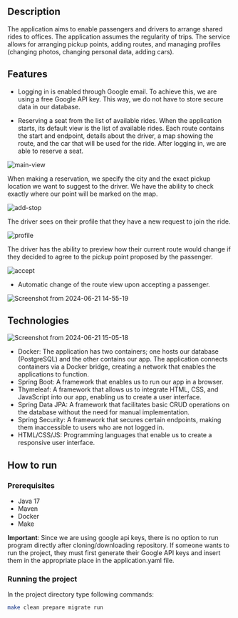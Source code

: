 ## Description 

The application aims to enable passengers and drivers to arrange shared rides to offices.
The application assumes the regularity of trips. The service allows for arranging pickup points, adding routes, and managing profiles (changing photos, changing personal data, adding cars).

## Features

- Logging in is enabled through Google email. To achieve this, we are using a free Google API key. This way, we do not have to store secure data in our database.

- Reserving a seat from the list of available rides. When the application starts, its default view is the list of available rides.
Each route contains the start and endpoint, details about the driver, a map showing the route, and the car that will be used for the ride. After logging in, we are able to reserve a seat.

![main-view](https://github.com/ProjektZespolowyPWR/ride-mate-finder/assets/140521815/5a2a66b6-019d-4db2-982d-56c46423820f)

When making a reservation, we specify the city and the exact pickup location we want to suggest to the driver. We have the ability to check exactly where our point will be marked on the map.

![add-stop](https://github.com/ProjektZespolowyPWR/ride-mate-finder/assets/140521815/a87c468f-7cba-420b-ba3c-621dd34ee0cf)

The driver sees on their profile that they have a new request to join the ride.

![profile](https://github.com/ProjektZespolowyPWR/ride-mate-finder/assets/140521815/71e510b8-4d86-4f0b-b101-aa4c683953aa)

The driver has the ability to preview how their current route would change if they decided to agree to the pickup point proposed by the passenger.

![accept](https://github.com/ProjektZespolowyPWR/ride-mate-finder/assets/140521815/979c0139-5a63-4214-922a-6f681edabdd1)

- Automatic change of the route view upon accepting a passenger.

![Screenshot from 2024-06-21 14-55-19](https://github.com/ProjektZespolowyPWR/ride-mate-finder/assets/140521815/e7c51fe5-dd0c-47e8-9c68-8c55d29319b6)

## Technologies

![Screenshot from 2024-06-21 15-05-18](https://github.com/ProjektZespolowyPWR/ride-mate-finder/assets/140521815/a29636f6-4712-4e3b-814f-3d017ce9c121)

- Docker: The application has two containers; one hosts our database (PostgreSQL) and the other contains our app.
The application connects containers via a Docker bridge, creating a network that enables the applications to function.
- Spring Boot: A framework that enables us to run our app in a browser.
- Thymeleaf: A framework that allows us to integrate HTML, CSS, and JavaScript into our app, enabling us to create a user interface.
- Spring Data JPA: A framework that facilitates basic CRUD operations on the database without the need for manual implementation.
- Spring Security: A framework that secures certain endpoints, making them inaccessible to users who are not logged in.
- HTML/CSS/JS: Programming languages that enable us to create a responsive user interface.

## How to run

### Prerequisites

- Java 17
- Maven
- Docker
- Make

**Important**: Since we are using google api keys, there is no option to run program directly after cloning/downloading repository. 
If someone wants to run the project, they must first generate their Google API keys and insert them in the appropriate place in the application.yaml file.

### Running the project

In the project directory type following commands:
```bash
make clean prepare migrate run
```





